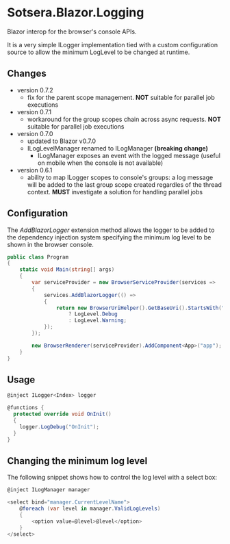 # Sotsera.Blazor.Logging

Blazor interop for the browser's console APIs.

It is a very simple ILogger implementation tied with a custom configuration source to allow the minimum LogLevel to be changed at runtime.

## Changes

- version 0.7.2
  - fix for the parent scope management. **NOT** suitable for parallel job executions
- version 0.7.1
  - workaround for the group scopes chain across async requests. **NOT** suitable for parallel job executions
- version 0.7.0
  - updated to Blazor v0.7.0
  - ILogLevelManager renamed to ILogManager **(breaking change)**
    - ILogManager exposes an event with the logged message (useful on mobile when the console is not available)
- version 0.6.1
  - ability to map ILogger scopes to console's groups: a log message will be added to the last group scope created regardles of the thread context. **MUST** investigate a solution for handling parallel jobs

## Configuration

The *AddBlazorLogger* extension method allows the logger to be added to the dependency injection system specifying the minimum log level to be shown in the browser console.

```c#
public class Program
{
    static void Main(string[] args)
    {
        var serviceProvider = new BrowserServiceProvider(services =>
        {
            services.AddBlazorLogger(() =>
            {
                return new BrowserUriHelper().GetBaseUri().StartsWith("http://localhost")
                    ? LogLevel.Debug
                    : LogLevel.Warning;
            });
        });

        new BrowserRenderer(serviceProvider).AddComponent<App>("app");
    }
}
```

## Usage

```c#
@inject ILogger<Index> logger

@functions {
  protected override void OnInit()
  {
    logger.LogDebug("OnInit");
  }
}
```

## Changing the minimum log level

The following snippet shows how to control the log level with a select box:

```c#
@inject ILogManager manager

<select bind="manager.CurrentLevelName">
    @foreach (var level in manager.ValidLogLevels)
    {
        <option value=@level>@level</option>
    }
</select>
```